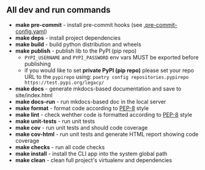 ## All dev and run commands

* **make pre-commit** - install pre-commit hooks (see [.pre-commit-config.yaml](../.pre-commit-config.yaml))
* **make deps** - install project dependencies
* **make build** - build python distribution and wheels
* **make publish** - publish lib to the PyPI (pip repo)
    * `PYPI_USERNAME` and `PYPI_PASSWORD` env vars MUST be exported before publishing
    * if you would like to set **private PyPI (pip repo)** please set your repo URL to the `pypirepo` using: `poetry config repositories.pypirepo https://test.pypi.org/legacy/`
* **make docs** - generate mkdocs-based documentation and save to site/index.html
* **make docs-run** - run mkdocs-based doc in the local server
* **make format** - format code according to [PEP-8](https://peps.python.org/pep-0008/) style
* **make lint** - check wehther code is formatted according to [PEP-8](https://peps.python.org/pep-0008/) style
* **make unit-tests** - run unit tests
* **make cov** - run unit tests and should code coverage
* **make cov-html** - run unit tests and generate HTML report showing code coverage
* **make checks** - run all code checks
* **make install** - install the CLI app into the system global path
* **make clean** - clean full project's virtualenv and dependencies
